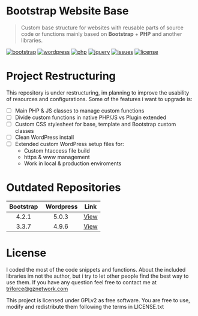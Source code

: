 # Bootstrap Website Base

> Custom base structure for websites with reusable parts of source code or functions mainly based on **Bootstrap** + **PHP** and another libraries.

[![bootstrap](https://img.shields.io/badge/Bootstrap-4.3.1-blueviolet.svg)](https://getbootstrap.com)
[![wordpress](https://img.shields.io/badge/WordPress-5.5.2-blue.svg)](https://wordpress.org)
[![php](https://img.shields.io/badge/PHP-5.6+-orange.svg)](https://php.net)
[![jquery](https://img.shields.io/badge/jQuery-3.4.1-brightgreen.svg)](https://jquery.com)
[![issues](https://img.shields.io/github/issues/TriForceX/WebsiteBase.svg?label=Issues&color=red)](https://github.com/TriForceX/WebsiteBase/issues)
[![license](https://img.shields.io/github/license/TriForceX/WebsiteBase.svg?label=License&color=yellow)](https://github.com/TriForceX/WebsiteBase#license)

# Project Restructuring

This repository is under restructuring, im planning to improve the usability of resources and configurations. Some of the features i want to upgrade is:

- [ ] Main PHP & JS classes to manage custom functions
- [ ] Divide custom functions in native PHP/JS vs Plugin extended
- [ ] Custom CSS stylesheet for base, template and Bootstrap custom classes
- [ ] Clean WordPress install
- [ ] Extended custom WordPress setup files for:
  - Custom htaccess file build
  - https & www management
  - Work in local & production enviroments

# Outdated Repositories
Bootstrap | Wordpress | Link
:-----: | :-----: | :-----:
4.2.1 | 5.0.3 | [View](https://github.com/TriForceX/WebsiteBase/tree/bs-4.2.1-outdated)
3.3.7 | 4.9.6 | [View](https://github.com/TriForceX/WebsiteBase/tree/bs-3.3.7-outdated)

# License
I coded the most of the code snippets and functions. About the included libraries im not the author, but i try to let other people find the best way to use them. If you have any question feel free to contact me at triforce@gznetwork.com

This project is licensed under GPLv2 as free software. You are free to use, modify and redistribute them following the terms in LICENSE.txt